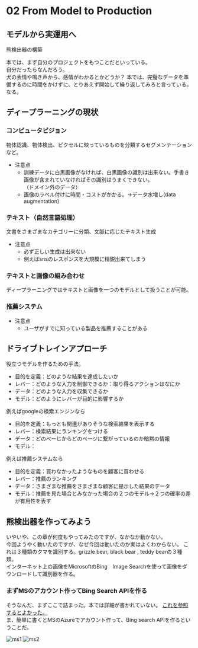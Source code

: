 # 02 From Model to Production
## モデルから実運用へ

熊検出器の構築  

本では、まず自分のプロジェクトをもつことだといっている。  
自分だったらなんだろう。  
犬の表情や鳴き声から、感情がわかるとかどうか？
本では、完璧なデータを準備するのに時間をかけずに、とりあえず開始して繰り返してみろと言っている。  
なる。  

## ディープラーニングの現状

### コンピュータビジョン
物体認識、物体検出、ピクセルに映っているものを分類するセグメンテーションなど。  
* 注意点
  * 訓練データに白黒画像がなければ、白黒画像の識別は出来ない。手書き画像が含まれていなければその識別はうまくできない。  
（ドメイン外のデータ） 
  * 画像のラベル付けに時間・コストがかかる。→データ水増し(data augmentation)
### テキスト（自然言語処理）
文書をさまざまなカテゴリーに分類、文脈に応じたテキスト生成
* 注意点
  * 必ず正しい生成は出来ない
  * 例えばsnsのレスポンスを大規模に精鋭出来てしまう
### テキストと画像の組み合わせ
ディープラーニングではテキストと画像を一つのモデルとして扱うことが可能。  
### 推薦システム
* 注意点
  * ユーザがすでに知っている製品を推薦することがある

## ドライブトレインアプローチ
役立つモデルを作るための手法。
* 目的を定義：どのような結果を達成したいか
* レバー：どのような入力を制御できるか：取り得るアクションはなにか
* データ：どのような入力を収集できるか
* モデル：どのようにレバーが目的に影響するか

例えばgoogleの検索エンジンなら
* 目的を定義：もっとも関連がありそうな検索結果を表示する
* レバー：検索結果にランキングをつける
* データ：どのぺーじからどのページに繋がっているのか暗黙の情報
* モデル：

例えば推薦システムなら
* 目的を定義：買わなかったようなものを顧客に買わせる
* レバー：推薦のランキング
* データ：さまざまな推薦をさまざまな顧客に提示した結果のデータ
* モデル：推薦を見た場合とみなかった場合の２つのモデル→２つの確率の差が有用性を表す

## 熊検出器を作ってみよう
いやいや、この章が何度もやってみたのですが、なかなか動かない。  
今回ようやく動いたのですが、なぜ今回は動いたのか実はよくわからない。
これは３種類のクマを識別する。grizzle bear, black bear , teddy bearの３種類。  
インターネット上の画像をMicrosoftのBing　Image Searchを使って画像をダウンロードして識別器を作る。  

### まずMSのアカウント作ってBing Search APIを作る
そうなんだ、まずここで詰まった。本では詳細が書かれていない。
[これを参照するとよかった。](https://medium.datadriveninvestor.com/fastai-course-chapter-2-on-windows-6ee427c1d2d7)  
ま、簡単に書くとMSのAzureでアカウント作って、Bing search APIを作るということだ。  

![](/2021-08-01_1.jpg "ms1")
![](/2021-08-01_2.jpg "ms2")


